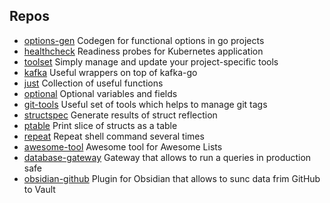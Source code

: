 ## Repos

- [options-gen](https://github.com/kazhuravlev/options-gen) Codegen for functional options in go projects
- [healthcheck](https://github.com/kazhuravlev/healthcheck) Readiness probes for Kubernetes application
- [toolset](https://github.com/kazhuravlev/toolset) Simply manage and update your project-specific tools
- [kafka](https://github.com/kazhuravlev/kafka) Useful wrappers on top of kafka-go
- [just](https://github.com/kazhuravlev/just) Collection of useful functions
- [optional](https://github.com/kazhuravlev/optional) Optional variables and fields
- [git-tools](https://github.com/kazhuravlev/git-tools) Useful set of tools which helps to manage git tags
- [structspec](https://github.com/kazhuravlev/structspec) Generate results of struct reflection
- [ptable](https://github.com/kazhuravlev/ptable) Print slice of structs as a table
- [repeat](https://github.com/kazhuravlev/repeat) Repeat shell command several times
- [awesome-tool](https://github.com/kazhuravlev/awesome-tool) Awesome tool for Awesome Lists
- [database-gateway](https://github.com/kazhuravlev/database-gateway) Gateway that allows to run a queries in production safe
- [obsidian-github](https://github.com/kazhuravlev/obsidian-github) Plugin for Obsidian that allows to sunc data frim GitHub to Vault
